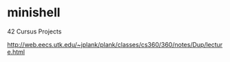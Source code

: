 # minishell
42 Cursus Projects

http://web.eecs.utk.edu/~jplank/plank/classes/cs360/360/notes/Dup/lecture.html
